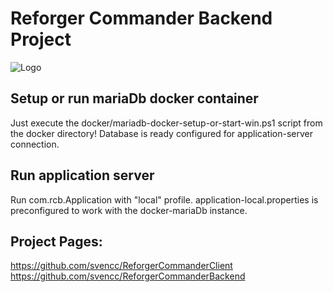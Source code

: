 # Reforger Commander Backend Project
![Logo](logo.png)

## Setup or run mariaDb docker container
Just execute the docker/mariadb-docker-setup-or-start-win.ps1 script from the docker directory!
Database is ready configured for application-server connection.

## Run application server
Run com.rcb.Application with "local" profile. 
application-local.properties is preconfigured to work with the docker-mariaDb instance.

## Project Pages:
https://github.com/svencc/ReforgerCommanderClient
https://github.com/svencc/ReforgerCommanderBackend